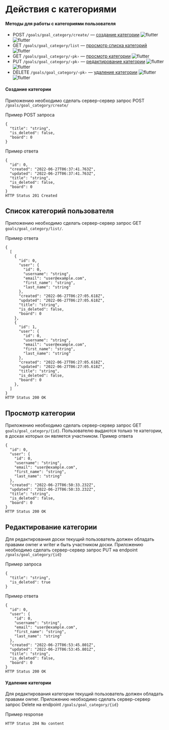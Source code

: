 # Действия с категориями


#### Методы для работы с категориями пользователя
* POST `/goals/goal_category/create/` — [cоздание категории](#Создание-категории) ![flutter](https://img.shields.io/badge/owner-00FFFF) ![flutter](https://img.shields.io/badge/writer-C0C0C0)
* GET `/goals/goal_category/list` — [просмотр списка категорий](#список-категорий-пользователя) ![flutter](https://img.shields.io/badge/boardparticipant-0000FF)
* GET `/goals/goal_category/‹pk›` — [просмотр категории](#просмотр-категории) ![flutter](https://img.shields.io/badge/boardparticipant-0000FF)
* PUT `/goals/goal_category/‹pk›` — [редактирование категории](#редактирование-категории) ![flutter](https://img.shields.io/badge/owner-00FFFF) ![flutter](https://img.shields.io/badge/writer-C0C0C0)
* DELETE `/goals/goal_category/‹pk›` — [удаление категории](#удаление-доски) ![flutter](https://img.shields.io/badge/owner-00FFFF) ![flutter](https://img.shields.io/badge/writer-C0C0C0)


#### Создание категории
Приложению необходимо сделать сервер-сервер запрос POST `/goals/goal_category/create/`

Пример POST запроса
```
{
  "title": "string",
  "is_deleted": false,
  "board": 0
}
```
Пример ответа
```
{
  "id": 0,
  "created": "2022-06-27T06:37:41.763Z",
  "updated": "2022-06-27T06:37:41.763Z",
  "title": "string",
  "is_deleted": false,
  "board": 0
}
HTTP Status 201 Created
```

## Список категорий пользователя
Приложению необходимо сделать сервер-сервер запрос GET `goals/goal_category/list/`.

Пример ответа
```
{
  [
    {
      "id": 0,
      "user": {
        "id": 0,
        "username": "string",
        "email": "user@example.com",
        "first_name": "string",
        "last_name": "string"
      },
      "created": "2022-06-27T06:27:05.618Z",
      "updated": "2022-06-27T06:27:05.618Z",
      "title": "string",
      "is_deleted": false,
      "board": 0
    },
    {
      "id": 1,
      "user": {
        "id": 0,
        "username": "string",
        "email": "user@example.com",
        "first_name": "string",
        "last_name": "string"
      },
      "created": "2022-06-27T06:27:05.618Z",
      "updated": "2022-06-27T06:27:05.618Z",
      "title": "string",
      "is_deleted": false,
      "board": 0
    },
  ]
}
HTTP Status 200 OK
```
## Просмотр категории
Приложению необходимо сделать сервер-сервер запрос GET `goals/goal_category/{id}`.
Пользователю выдаются только те категории, в досках которых он является участником.
Пример ответа
```
{
  "id": 0,
  "user": {
    "id": 0,
    "username": "string",
    "email": "user@example.com",
    "first_name": "string",
    "last_name": "string"
  },
  "created": "2022-06-27T06:50:33.232Z",
  "updated": "2022-06-27T06:50:33.232Z",
  "title": "string",
  "is_deleted": false,
  "board": 0
}
HTTP Status 200 OK
```
## Редактирование категории
Для редактирования доски текущий пользователь должен обладать правами owner и writer и быть участником доски.
Приложению необходимо сделать сервер-сервер запрос PUT на endpoint `/goals/goal_category/{id}`

Пример запроса
```
{
  "title": "string",
  "is_deleted": true
}
```

Пример ответа
```
{
  "id": 0,
  "user": {
    "id": 0,
    "username": "string",
    "email": "user@example.com",
    "first_name": "string",
    "last_name": "string"
  },
  "created": "2022-06-27T06:53:45.801Z",
  "updated": "2022-06-27T06:53:45.801Z",
  "title": "string",
  "is_deleted": false,
  "board": 0
}
HTTP Status 200 OK
```
#### Удаление категории
Для редактирования категории текущий пользователь должен обладать правами owner.
Приложению необходимо сделать сервер-сервер запрос Delete на endpoint `/goals/goal_category/{id}`

Пример response
```
HTTP Status 204 No content
```